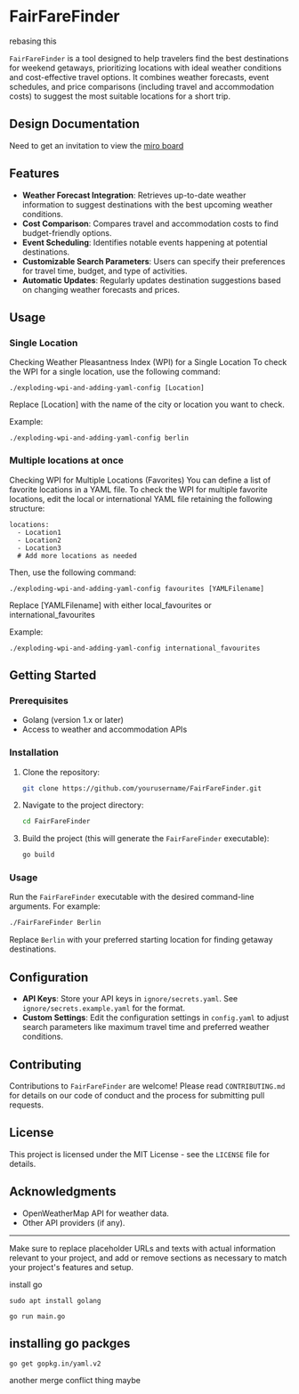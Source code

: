 # FairFareFinder


rebasing this

`FairFareFinder` is a tool designed to help travelers find the best destinations for weekend getaways, prioritizing locations with ideal weather conditions and cost-effective travel options. It combines weather forecasts, event schedules, and price comparisons (including travel and accommodation costs) to suggest the most suitable locations for a short trip.

## Design Documentation

Need to get an invitation to view the [miro board](https://miro.com/app/board/uXjVNsQxcQg=/#tpicker-content)

## Features

- **Weather Forecast Integration**: Retrieves up-to-date weather information to suggest destinations with the best upcoming weather conditions.
- **Cost Comparison**: Compares travel and accommodation costs to find budget-friendly options.
- **Event Scheduling**: Identifies notable events happening at potential destinations.
- **Customizable Search Parameters**: Users can specify their preferences for travel time, budget, and type of activities.
- **Automatic Updates**: Regularly updates destination suggestions based on changing weather forecasts and prices.

## Usage

### Single Location

Checking Weather Pleasantness Index (WPI) for a Single Location
To check the WPI for a single location, use the following command:

```
./exploding-wpi-and-adding-yaml-config [Location]
```

Replace [Location] with the name of the city or location you want to check.

Example:

```
./exploding-wpi-and-adding-yaml-config berlin
```

### Multiple locations at once

Checking WPI for Multiple Locations (Favorites)
You can define a list of favorite locations in a YAML file. To check the WPI for multiple favorite locations, edit the local or international YAML file retaining the following structure:

```
locations:
  - Location1
  - Location2
  - Location3
  # Add more locations as needed
```

Then, use the following command:

```
./exploding-wpi-and-adding-yaml-config favourites [YAMLFilename]
```

Replace [YAMLFilename] with either local_favourites or international_favourites

Example:

```
./exploding-wpi-and-adding-yaml-config international_favourites
```

## Getting Started

### Prerequisites

- Golang (version 1.x or later)
- Access to weather and accommodation APIs

### Installation

1. Clone the repository:
   ```sh
   git clone https://github.com/yourusername/FairFareFinder.git
   ```
2. Navigate to the project directory:
   ```sh
   cd FairFareFinder
   ```
3. Build the project (this will generate the `FairFareFinder` executable):
   ```sh
   go build
   ```

### Usage

Run the `FairFareFinder` executable with the desired command-line arguments. For example:

```sh
./FairFareFinder Berlin
```

Replace `Berlin` with your preferred starting location for finding getaway destinations.

## Configuration

- **API Keys**: Store your API keys in `ignore/secrets.yaml`. See `ignore/secrets.example.yaml` for the format.
- **Custom Settings**: Edit the configuration settings in `config.yaml` to adjust search parameters like maximum travel time and preferred weather conditions.

## Contributing

Contributions to `FairFareFinder` are welcome! Please read `CONTRIBUTING.md` for details on our code of conduct and the process for submitting pull requests.

## License

This project is licensed under the MIT License - see the `LICENSE` file for details.

## Acknowledgments

- OpenWeatherMap API for weather data.
- Other API providers (if any).

---

Make sure to replace placeholder URLs and texts with actual information relevant to your project, and add or remove sections as necessary to match your project's features and setup.

install go

```
sudo apt install golang
```

```
go run main.go
```

## installing go packges

```
go get gopkg.in/yaml.v2
```

another merge conflict thing maybe
